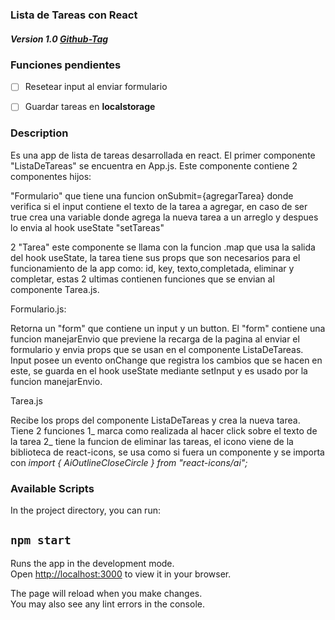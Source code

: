 ### Lista de Tareas con React
##### Version 1.0 [Github-Tag](https://github.com/luca-cr/mi-app/releases/tag/v1.0)

### Funciones pendientes
- [ ] Resetear input al enviar formulario
- [ ] Guardar tareas en **localstorage**


### Description
Es una app de lista de tareas desarrollada en react. El primer componente "ListaDeTareas" se encuentra en App.js. Este componente contiene 2 componentes hijos:

"Formulario" que tiene una funcion onSubmit={agregarTarea} donde verifica si el input contiene el texto de la tarea a agregar, en caso de ser true crea una variable donde agrega la nueva tarea a un arreglo y despues lo envia al hook useState "setTareas"

2 "Tarea" este componente se llama con la funcion .map que usa la salida del hook useState, la tarea tiene sus props que son necesarios para el funcionamiento de la app como: id, key, texto,completada, eliminar y completar, estas 2 ultimas contienen funciones que se envian al componente Tarea.js.

Formulario.js:

Retorna un "form" que contiene un input y un button. El "form" contiene una funcion manejarEnvio que previene la recarga de la pagina al enviar el formulario y envia props que se usan en el componente ListaDeTareas. Input posee un evento onChange que registra los cambios que se hacen en este, se guarda en el hook useState mediante setInput y es usado por la funcion manejarEnvio.

Tarea.js

Recibe los props del componente ListaDeTareas y crea la nueva tarea. Tiene 2 funciones 1_ marca como realizada al hacer click sobre el texto de la tarea 2_ tiene la funcion de eliminar las tareas, el icono viene de la biblioteca de react-icons, se usa como si fuera un componente y se importa con *import { AiOutlineCloseCircle } from "react-icons/ai";*

### Available Scripts

In the project directory, you can run:

## `npm start`

Runs the app in the development mode.\
Open [http://localhost:3000](http://localhost:3000) to view it in your browser.

The page will reload when you make changes.\
You may also see any lint errors in the console.
